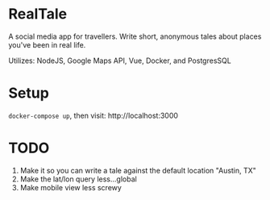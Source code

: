 # RealTale
A social media app for travellers.
Write short, anonymous tales about places you've been in real life.

Utilizes: NodeJS, Google Maps API, Vue, Docker, and PostgresSQL

# Setup
```docker-compose up```, then visit: http://localhost:3000

# TODO
1)  Make it so you can write a tale against the default location "Austin, TX"
2)  Make the lat/lon query less...global
3)  Make mobile view less screwy